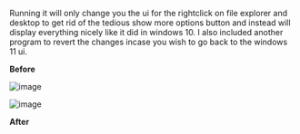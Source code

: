 Running it will only change you the ui for the rightclick on file explorer and desktop to get rid of the tedious show more options button and instead will display everything nicely like it did in windows 10.
I also included another program to revert the changes incase you wish to go back to the windows 11 ui.

**Before**

![image](https://github.com/derekburnz/Windows-10-Context-menu-script/assets/127548116/c9213a2e-b010-43f1-9dcc-4ce8d2259f05)

![image](https://github.com/derekburnz/Windows-10-Context-menu-script/assets/127548116/e508734a-7206-4e1d-bd67-4b882e47f41f)

**After**

